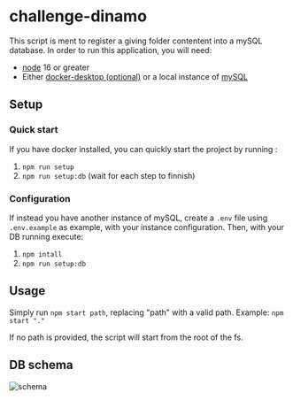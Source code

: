 # challenge-dinamo

This script is ment to register a giving folder contentent into a mySQL database.
In order to run this application, you will need:
 - [node](https://nodejs.org/es/download/) 16 or greater
 - Either [docker-desktop (optional)](https://www.docker.com/products/docker-desktop/) or a local instance of [mySQL](https://www.mysql.com/downloads/)

## Setup

### Quick start

If you have docker installed, you can quickly start the project by running :
 1. `npm run setup`
 2. `npm run setup:db`
(wait for each step to finnish)

### Configuration
If instead you have another instance of mySQL, create a `.env` file using `.env.example` as example, with your instance configuration.
Then, with your DB running execute:
 1. `npm intall`
 2. `npm run setup:db`

## Usage

Simply run `npm start path`, replacing "path" with a valid path. 
Example: `npm start "."`

If no path is provided, the script will start from the root of the fs.

## DB schema

![schema](https://i.ibb.co/7GyJ6Qz/Captura-de-pantalla-2023-01-04-a-la-s-19-32-44.png)